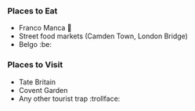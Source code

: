 ### Places to Eat

- Franco Manca :pizza:
- Street food markets (Camden Town, London Bridge)
- Belgo :be:

### Places to Visit

- Tate Britain
- Covent Garden
- Any other tourist trap :trollface:
